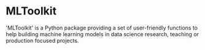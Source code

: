 # MLToolkit
'MLToolkit' is a Python package providing a set of user-friendly functions to  help building machine learning models in data science research, teaching or production focused projects. 
